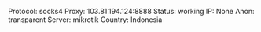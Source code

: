 Protocol: socks4
Proxy: 103.81.194.124:8888
Status: working
IP: None
Anon: transparent
Server: mikrotik
Country: Indonesia

